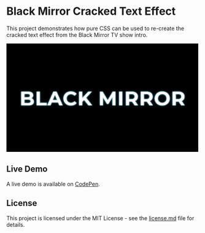 # Black Mirror Cracked Text Effect
This project demonstrates how pure CSS can be used to re-create the cracked text effect from the Black Mirror TV show intro.

![Black Mirror Cracked Text Effect Demo](demo-gif.gif "Black Mirror Cracked Text Effect Demo")

## Live Demo
A live demo is available on [CodePen](https://cdpn.io/jeBbGN).

## License
This project is licensed under the MIT License - see the [license.md](license.md) file for details.
